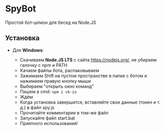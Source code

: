 # SpyBot
Простой бот-шпион для бесед на Node.JS

## Установка

- Для **Windows**:

    - Скачиваем **Node.JS LTS** с сайта https://nodejs.org/, не убираем галочку с npm и PATH
    - Качаем файлы бота, распаковываем
    - Зажимаем Shift на пустом пространстве в папке с ботом и нажимаем правую кнопку мыши
    - Выбираем "открыть окно команд"
    - Пишем в cmd:
    ```npm i vk-io```
    - Ждём
    - Когда установка завершится, вставляйте свои данные (токен и т. д.) в файл spy.js
    - Прочитайте комментарии в том-же файл
    - Запускайте файл start.bat
    - Приятного использования!
   
